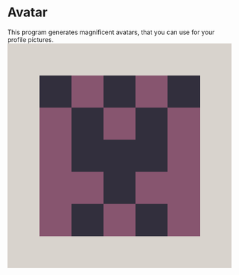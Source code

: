 # Avatar
This program generates magnificent avatars, that you can use for your profile pictures.
![](https://github.com/25icecreamflavors/avatar/blob/master/samples/avatar_other.png)
